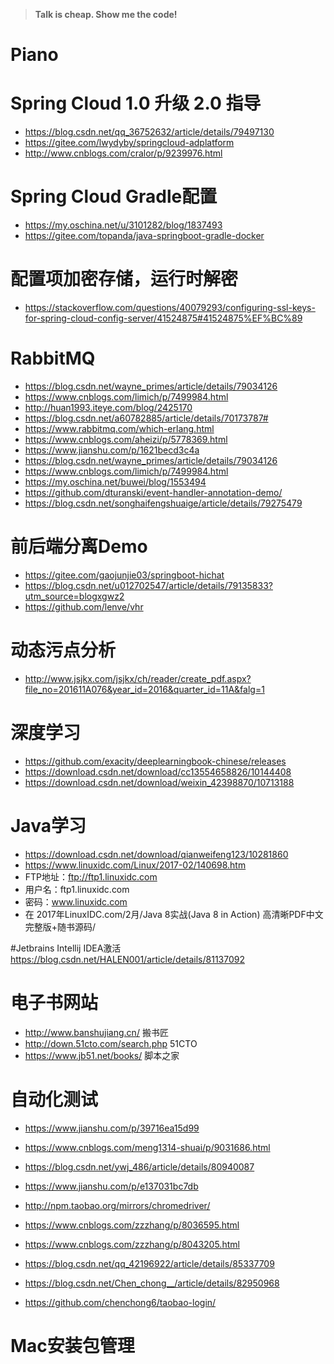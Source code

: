 > **Talk is cheap. Show me the code!**

# Piano

# Spring Cloud 1.0 升级 2.0 指导
- https://blog.csdn.net/qq_36752632/article/details/79497130
- https://gitee.com/lwydyby/springcloud-adplatform
- http://www.cnblogs.com/cralor/p/9239976.html

# Spring Cloud Gradle配置
- https://my.oschina.net/u/3101282/blog/1837493
- https://gitee.com/topanda/java-springboot-gradle-docker


# 配置项加密存储，运行时解密
- https://stackoverflow.com/questions/40079293/configuring-ssl-keys-for-spring-cloud-config-server/41524875#41524875%EF%BC%89


# RabbitMQ
- https://blog.csdn.net/wayne_primes/article/details/79034126
- https://www.cnblogs.com/limich/p/7499984.html
- http://huan1993.iteye.com/blog/2425170
- https://blog.csdn.net/a60782885/article/details/70173787#
- https://www.rabbitmq.com/which-erlang.html
- https://www.cnblogs.com/aheizi/p/5778369.html
- https://www.jianshu.com/p/1621becd3c4a
- https://blog.csdn.net/wayne_primes/article/details/79034126
- https://www.cnblogs.com/limich/p/7499984.html
- https://my.oschina.net/buwei/blog/1553494
- https://github.com/dturanski/event-handler-annotation-demo/
- https://blog.csdn.net/songhaifengshuaige/article/details/79275479


# 前后端分离Demo
- https://gitee.com/gaojunjie03/springboot-hichat
- https://blog.csdn.net/u012702547/article/details/79135833?utm_source=blogxgwz2
- https://github.com/lenve/vhr


# 动态污点分析
- http://www.jsjkx.com/jsjkx/ch/reader/create_pdf.aspx?file_no=201611A076&year_id=2016&quarter_id=11A&falg=1


# 深度学习
- https://github.com/exacity/deeplearningbook-chinese/releases
- https://download.csdn.net/download/cc13554658826/10144408
- https://download.csdn.net/download/weixin_42398870/10713188


# Java学习
- https://download.csdn.net/download/qianweifeng123/10281860
- https://www.linuxidc.com/Linux/2017-02/140698.htm
-   FTP地址：ftp://ftp1.linuxidc.com
-   用户名：ftp1.linuxidc.com
-   密码：www.linuxidc.com
-   在 2017年LinuxIDC.com/2月/Java 8实战(Java 8 in Action) 高清晰PDF中文完整版+随书源码/


#Jetbrains Intellij IDEA激活
https://blog.csdn.net/HALEN001/article/details/81137092

# 电子书网站
- http://www.banshujiang.cn/ 搬书匠
- http://down.51cto.com/search.php 51CTO
- https://www.jb51.net/books/ 脚本之家

# 自动化测试
- https://www.jianshu.com/p/39716ea15d99
- https://www.cnblogs.com/meng1314-shuai/p/9031686.html
- https://blog.csdn.net/ywj_486/article/details/80940087
- https://www.jianshu.com/p/e137031bc7db
- http://npm.taobao.org/mirrors/chromedriver/
- https://www.cnblogs.com/zzzhang/p/8036595.html
- https://www.cnblogs.com/zzzhang/p/8043205.html

- https://blog.csdn.net/qq_42196922/article/details/85337709
- https://blog.csdn.net/Chen_chong__/article/details/82950968
- https://github.com/chenchong6/taobao-login/

# Mac安装包管理
